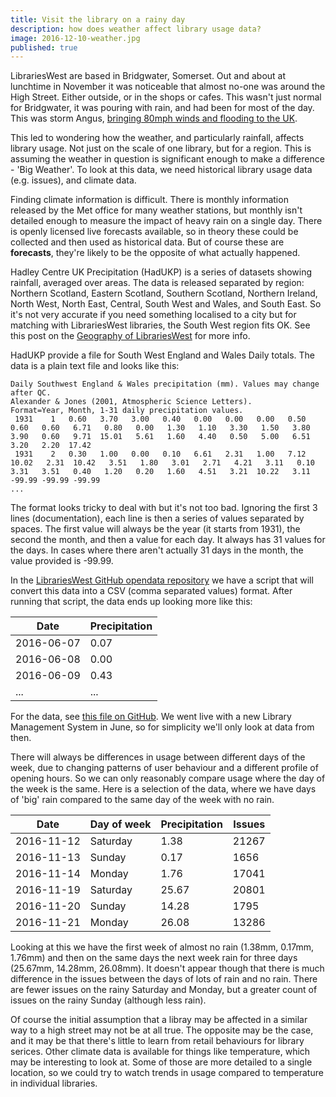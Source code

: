 ```yaml
---
title: Visit the library on a rainy day
description: how does weather affect library usage data?
image: 2016-12-10-weather.jpg
published: true
---
```


LibrariesWest are based in Bridgwater, Somerset.  Out and about at lunchtime in November it was noticeable that almost no-one was around the High Street.  Either outside, or in the shops or cafes.  This wasn't just normal for Bridgwater, it was pouring with rain, and had been for most of the day.  This was storm Angus, [bringing 80mph winds and flooding to the UK](http://www.telegraph.co.uk/news/2016/11/20/storm-angus-brings-80mph-winds-and-flooding-to-the-uk/). 

This led to wondering how the weather, and particularly rainfall, affects library usage.  Not just on the scale of one library, but for a region.  This is assuming the weather in question is significant enough to make a difference - 'Big Weather'.  To look at this data, we need historical library usage data (e.g. issues), and climate data.

Finding climate information is difficult.  There is monthly information released by the Met office for many weather stations, but monthly isn't detailed enough to measure the impact of heavy rain on a single day.  There is openly licensed live forecasts available, so in theory these could be collected and then used as historical data.  But of course these are **forecasts**, they're likely to be the opposite of what actually happened.

Hadley Centre UK Precipitation (HadUKP) is a series of datasets showing rainfall, averaged over areas.  The data is released separated by region: Northern Scotland, Eastern Scotland, Southern Scotland, Northern Ireland, North West, North East, Central, South West and Wales, and South East.  So it's not very accurate if you need something localised to a city but for matching with LibrariesWest libraries, the South West region fits OK.  See this post on the [Geography of LibrariesWest](https://librarieswest.github.io/2016/11/21/reporting-geography/) for more info.

HadUKP provide a file for South West England and Wales Daily totals.  The data is a plain text file and looks like this:

```
Daily Southwest England & Wales precipitation (mm). Values may change after QC.
Alexander & Jones (2001, Atmospheric Science Letters).
Format=Year, Month, 1-31 daily precipitation values.
 1931    1   0.60   3.70   3.00   0.40   0.00   0.00   0.00   0.50   0.60   0.60   6.71   0.80   0.00   1.30   1.10   3.30   1.50   3.80   3.90   0.60   9.71  15.01   5.61   1.60   4.40   0.50   5.00   6.51   3.20   2.20  17.42
 1931    2   0.30   1.00   0.00   0.10   6.61   2.31   1.00   7.12  10.02   2.31  10.42   3.51   1.80   3.01   2.71   4.21   3.11   0.10   3.31   3.51   0.40   1.20   0.20   1.60   4.51   3.21  10.22   3.11 -99.99 -99.99 -99.99
...
```

The format looks tricky to deal with but it's not too bad.  Ignoring the first 3 lines (documentation), each line is then a series of values separated by spaces.  The first value will always be the year (it starts from 1931), the second the month, and then a value for each day.  It always has 31 values for the days.  In cases where there aren't actually 31 days in the month, the value provided is -99.99. 

In the [LibrariesWest GitHub opendata repository](https://github.com/LibrariesWest/opendata/tree/master/weather) we have a script that will convert this data into a CSV (comma separated values) format.  After running that script, the data ends up looking more like this: 

| Date | Precipitation |
| ---- | ------------- |
| 2016-06-07 | 0.07 |
| 2016-06-08 | 0.00 |
| 2016-06-09 | 0.43 |
| ... | ... |

For the data, see [this file on GitHub](https://github.com/LibrariesWest/opendata/blob/master/weather/HadSWEP.csv).  We went live with a new Library Management System in June, so for simplicity we'll only look at data from then.

There will always be differences in usage between different days of the week, due to changing patterns of user behaviour and a different profile of opening hours.  So we can only reasonably compare usage where the day of the week is the same.  Here is a selection of the data, where we have days of 'big' rain compared to the same day of the week with no rain.

| Date | Day of week | Precipitation | Issues |
| --- | ----------- | ------------- | ------ |
| 2016-11-12 | Saturday | 1.38 | 21267 |
| 2016-11-13 | Sunday | 0.17 | 1656 |
| 2016-11-14 | Monday | 1.76 | 17041 |
| 2016-11-19 | Saturday | 25.67 | 20801 |
| 2016-11-20 | Sunday | 14.28 | 1795 |
| 2016-11-21 | Monday | 26.08 | 13286 |

Looking at this we have the first week of almost no rain (1.38mm, 0.17mm, 1.76mm) and then on the same days the next week rain for three days (25.67mm, 14.28mm, 26.08mm).  It doesn't appear though that there is much difference in the issues between the days of lots of rain and no rain.  There are fewer issues on the rainy Saturday and Monday, but a greater count of issues on the rainy Sunday (although less rain).

Of course the initial assumption that a libray may be affected in a similar way to a high street may not be at all true.  The opposite may be the case, and it may be that there's little to learn from retail behaviours for library serices.  Other climate data is available for things like temperature, which may be interesting to look at.  Some of those are more detailed to a single location, so we could try to watch trends in usage compared to temperature in individual libraries.